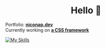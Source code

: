 <h1 align="center">Hello 👋</h1>

Portfolio: **[niconap.dev](https://niconap.dev/)**<br>
Currently working on **[a CSS framework](https://github.com/niconap/enchant)**
 
[![My Skills](https://skillicons.dev/icons?i=git,html,js,pug,nodejs,css,react,vscode,c,sass,php,linux,python)](https://skillicons.dev)
